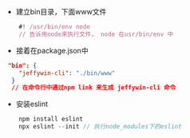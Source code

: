 - 建立bin目录，下面www文件
``` js
    #! /usr/bin/env node
    // 告诉用node来执行文件， node 在usr/bin/env 中
```
- 接着在package.json中
``` json
 "bin": {
    "jeffywin-cli": "./bin/www"
  }
  // 在命令行中通过npm link 来生成 jeffywin-cli 命令
```

- 安装eslint
``` js
    npm install eslint
    npx eslint --init // 执行node_modules下的eslint

```
